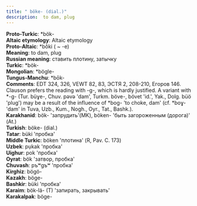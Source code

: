 ```yaml
---
title: " böke- (dial.)"
description:  to dam, plug
---
```


<strong>Proto-Turkic</strong>:  *bök-<br>
<strong>Altaic etymology</strong>:  Altaic etymology<br>
<strong> Proto-Altaic</strong>:  *bṑki ( ~ -e)<br>
<strong>Meaning</strong>:  to dam, plug<br>
<strong>Russian meaning</strong>:  ставить плотину, затычку<br>
<strong>Turkic</strong>:  *bök-<br>
<strong>Mongolian</strong>:  *bögle-<br>
<strong>Tungus-Manchu</strong>:  *bōk-<br>
<strong>Comments</strong>:  EDT 324, 326, VEWT 82, 83, ЭСТЯ 2, 208-210, Егоров 146. Clauson prefers the reading with -g-, which is hardly justified. A variant with *-g- (Tur. büɣe-, Chuv. pǝvǝ 'dam', Turkm. böve-, bövet 'id.', Yak., Dolg. büö 'plug') may be a result of the influence of *bog- 'to choke, dam' (cf. *boɣ- 'dam' in Tuva, Uzb., Kum., Nogh., Oyr., Tat., Bashk.).<br>
<strong>Karakhanid</strong>:  bök- 'запрудить'(MK), böken- 'быть загороженным (дорога)' (At.)<br>
<strong>Turkish</strong>:  böke- (dial.)<br>
<strong>Tatar</strong>:  büki 'пробка'<br>
<strong>Middle Turkic</strong>:  böken 'плотина' (R, Pav. C. 173)<br>
<strong>Uzbek</strong>:  pụkak 'пробка'<br>
<strong>Uighur</strong>:  pok 'пробка'<br>
<strong>Oyrat</strong>:  bök 'затвор, пробка'<br>
<strong>Chuvash</strong>:  pъʷgъʷ 'пробка'<br>
<strong>Kirghiz</strong>:  bögö-<br>
<strong>Kazakh</strong>:  böge-<br>
<strong>Bashkir</strong>:  büki 'пробка'<br>
<strong>Karaim</strong>:  bök-lä- (T) 'запирать, закрывать'<br>
<strong>Karakalpak</strong>:  böge-<br>


